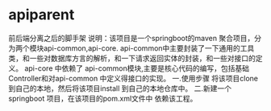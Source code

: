 # apiparent
前后端分离之后的脚手架
说明：该项目是一个springboot的maven 聚合项目，分为两个模块api-common,api-core.
api-common中主要封装了一下通用的工具类，和一些对数据库方言的解析，和一下请求返回实体的封装，和一些对接口的定义。
api-core 中依赖了 api-common模块,主要是核心代码的编写，包括基础Controller和对api-common 中定义得接口的实现。
一.使用步骤
将该项目clone到自己的本地，然后将该项目install 到自己的本地仓库中。
二.新建一个springboot 项目，在该项目的pom.xml文件中 依赖该工程。
